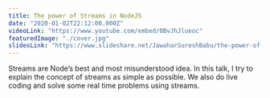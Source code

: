 ```yaml
---
title: The power of Streams in NodeJS
date: "2020-01-02T22:12:00.000Z"
videoLink: "https://www.youtube.com/embed/0BvJhJlueoc"
featuredImage: "./cover.jpg"
slidesLink: "https://www.slideshare.net/JawaharSureshBabu/the-power-of-streams-in-node-js"
---
```


Streams are Node’s best and most misunderstood idea. In this talk, I try to explain the concept of streams as simple as possible. We also do live coding and solve some real time problems using streams.